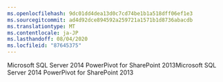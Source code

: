 ```yaml
---
ms.openlocfilehash: 9dc01dd4dea13d0c7cd74be1b1a518dff06ef1e3
ms.sourcegitcommit: ad4d92dce894592a259721a1571b1d8736abacdb
ms.translationtype: MT
ms.contentlocale: ja-JP
ms.lasthandoff: 08/04/2020
ms.locfileid: "87645375"
---
```

<span data-ttu-id="2c3cb-101">Microsoft SQL Server 2014 PowerPivot for SharePoint 2013</span><span class="sxs-lookup"><span data-stu-id="2c3cb-101">Microsoft SQL Server 2014 PowerPivot for SharePoint 2013</span></span>
